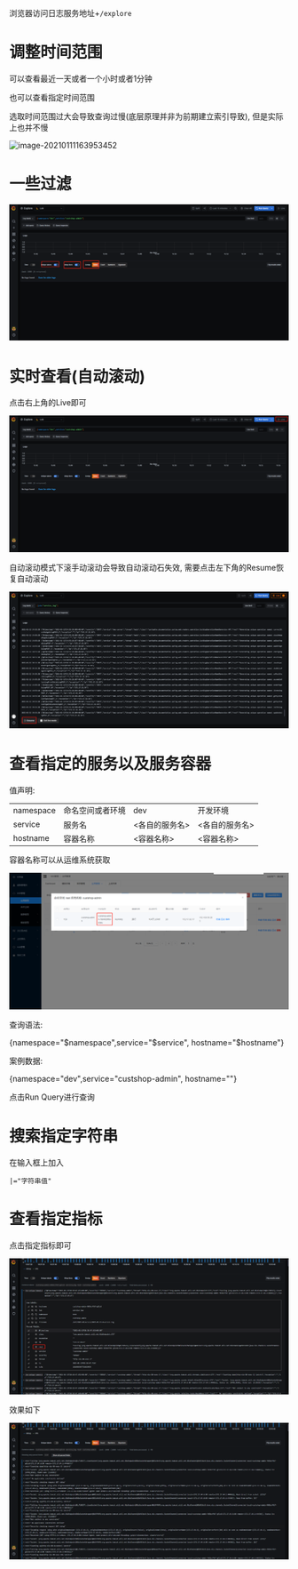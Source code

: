 浏览器访问日志服务地址+`/explore`

# 调整时间范围

可以查看最近一天或者一个小时或者1分钟

也可以查看指定时间范围

选取时间范围过大会导致查询过慢(底层原理并非为前期建立索引导致), 但是实际上也并不慢

![image-20210111163953452](loki.assets/image-20210111163953452.png)

# 一些过滤

![image-20210111165643796](loki使用文档.assets/image-20210111165643796.png)

# 实时查看(自动滚动)

点击右上角的Live即可

![image-20210111165654348](loki使用文档.assets/image-20210111165654348.png)

自动滚动模式下滚手动滚动会导致自动滚动石失效, 需要点击左下角的Resume恢复自动滚动

![image-20210112145530210](loki使用文档.assets/image-20210112145530210.png)

# 查看指定的服务以及服务容器

值声明:

|           |                  |                |                |
| --------- | ---------------- | -------------- | -------------- |
| namespace | 命名空间或者环境 | dev            | 开发环境       |
| service   | 服务名           | <各自的服务名> | <各自的服务名> |
| hostname  | 容器名称         | <容器名称>     | <容器名称>     |

容器名称可以从运维系统获取

![image-20210111165556468](loki使用文档.assets/image-20210111165556468.png)

查询语法:

{namespace="$namespace",service="$service", hostname="$hostname"}

案例数据:

{namespace="dev",service="custshop-admin", hostname=""}

点击Run Query进行查询

# 搜索指定字符串

在输入框上加入

```
|="字符串值"
```

# 查看指定指标

点击指定指标即可

![image-20210113101233111](loki使用文档.assets/image-20210113101233111.png)

效果如下

![image-20210113101315301](loki使用文档.assets/image-20210113101315301.png)